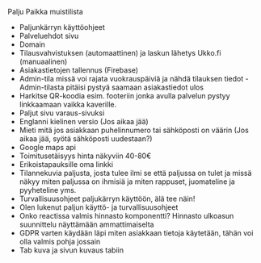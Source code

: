 Palju Paikka muistilista

- Paljunkärryn käyttöohjeet
- Palveluehdot sivu
- Domain
- Tilausvahvistuksen (automaattinen) ja laskun lähetys Ukko.fi (manuaalinen)
- Asiakastietojen tallennus (Firebase)
- Admin-tila missä voi rajata vuokrauspäiviä ja nähdä tilauksen tiedot - Admin-tilasta pitäisi pystyä saamaan asiakastiedot ulos
- Harkitse QR-koodia esim. footeriin jonka avulla palvelun pystyy linkkaamaan vaikka kaverille.
- Paljut sivu varaus-sivuksi
- Englanni kielinen versio (Jos aikaa jää)
- Mieti mitä jos asiakkaan puhelinnumero tai sähköposti on väärin (Jos aikaa jää, syötä sähköposti uudestaan?)
- Google maps api
- Toimitusetäisyys hinta näkyviin 40-80€
- Erikoistapauksille oma linkki
- Tilannekuvia paljusta, josta tulee ilmi se että paljussa on tulet ja missä näkyy miten paljussa on ihmisiä ja miten rappuset, juomateline ja pyyheteline yms.
- Turvallisuusohjeet paljukärryn käyttöön, älä tee näin!
- Olen lukenut paljun käyttö- ja turvallisuusohjeet
- Onko reactissa valmis hinnasto komponentti? Hinnasto ulkoasun suunnittelu näyttämään ammattimaiselta
- GDPR varten käydään läpi miten asiakkaan tietoja käytetään, tähän voi olla valmis pohja jossain
- Tab kuva ja sivun kuvaus tabiin
